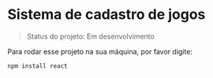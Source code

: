 # Sistema de cadastro de jogos
  
> Status do projeto: Em desenvolvimento
  
Para rodar esse projeto na sua máquina, por favor digite:
  
  ```
  npm install react
  ```
